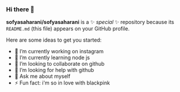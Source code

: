 ### Hi there 👋


**sofyasaharani/sofyasaharani** is a ✨ _special_ ✨ repository because its `README.md` (this file) appears on your GitHub profile.

Here are some ideas to get you started:

- 🔭 I’m currently working on instagram
- 🌱 I’m currently learning node js
- 👯 I’m looking to collaborate on github
- 🤔 I’m looking for help with github
- 💬 Ask me about myself
- ⚡ Fun fact: i'm so in love with blackpink


